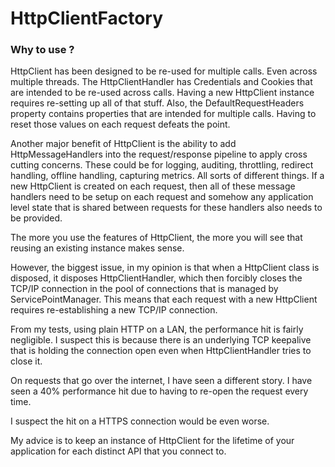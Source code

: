 # HttpClientFactory

### Why to use ?
<p>
  HttpClient has been designed to be re-used for multiple calls. Even across multiple threads. The HttpClientHandler has Credentials and Cookies that are intended to be re-used across calls. Having a new HttpClient instance requires re-setting up all of that stuff. Also, the DefaultRequestHeaders property contains properties that are intended for multiple calls. Having to reset those values on each request defeats the point.</p>
<p>
Another major benefit of HttpClient is the ability to add HttpMessageHandlers into the request/response pipeline to apply cross cutting concerns. These could be for logging, auditing, throttling, redirect handling, offline handling, capturing metrics. All sorts of different things. If a new HttpClient is created on each request, then all of these message handlers need to be setup on each request and somehow any application level state that is shared between requests for these handlers also needs to be provided.</p>
<p>
The more you use the features of HttpClient, the more you will see that reusing an existing instance makes sense.</p>
<p>
However, the biggest issue, in my opinion is that when a HttpClient class is disposed, it disposes HttpClientHandler, which then forcibly closes the TCP/IP connection in the pool of connections that is managed by ServicePointManager. This means that each request with a new HttpClient requires re-establishing a new TCP/IP connection.</p>
<p>
From my tests, using plain HTTP on a LAN, the performance hit is fairly negligible. I suspect this is because there is an underlying TCP keepalive that is holding the connection open even when HttpClientHandler tries to close it.</p>
<p>
On requests that go over the internet, I have seen a different story. I have seen a 40% performance hit due to having to re-open the request every time.</p>
<p>
I suspect the hit on a HTTPS connection would be even worse.</p>
<p>
My advice is to keep an instance of HttpClient for the lifetime of your application for each distinct API that you connect to.
</p>

